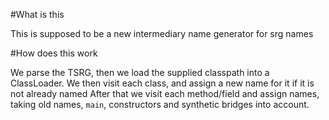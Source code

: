 #What is this

This is supposed to be a new intermediary name generator for srg names

#How does this work

We parse the TSRG, then we load the supplied classpath into a ClassLoader.
We then visit each class, and assign a new name for it if it is not already named
After that we visit each method/field and assign names, taking old names, `main`, constructors and synthetic bridges into account.